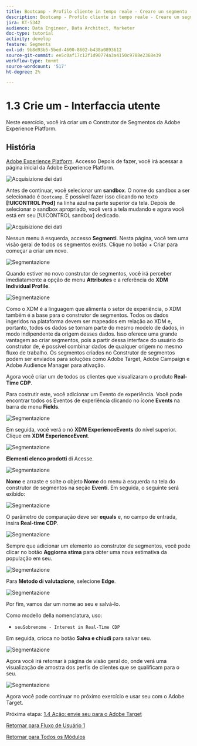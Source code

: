 ```yaml
---
title: Bootcamp - Profilo cliente in tempo reale - Creare un segmento - Interfaccia utente - Brasile
description: Bootcamp - Profilo cliente in tempo reale - Creare un segmento - Interfaccia utente - Brasile
jira: KT-5342
audience: Data Engineer, Data Architect, Marketer
doc-type: tutorial
activity: develop
feature: Segments
exl-id: 9b8d93b5-5bed-4600-8602-b438a0893612
source-git-commit: ee5c0af17c12f1d90774a3a4150c9788e2368e39
workflow-type: tm+mt
source-wordcount: '517'
ht-degree: 2%

---
```


# 1.3 Crie um - Interfaccia utente

Neste exercício, você irá criar um o Construtor de Segmentos da Adobe Experience Platform.

## História

[Adobe Experience Platform](https://experience.adobe.com/platform). Accesso Depois de fazer, você irá acessar a página inicial da Adobe Experience Platform.

![Acquisizione dei dati](./images/home.png)

Antes de continuar, você selecionar um **sandbox**. O nome do sandbox a ser selecionado é ``Bootcamp``. É possível fazer isso clicando no texto **[!UICONTROL Prod]** na linha azul na parte superior da tela. Depois de selecionar o sandbox apropriado, você verá a tela mudando e agora você está em seu [!UICONTROL sandbox] dedicado.

![Acquisizione dei dati](./images/sb1.png)

Nessun menu à esquerda, accesso **Segmenti**. Nesta página, você tem uma visão geral de todos os segmentos exists. Clique no botão + Criar para começar a criar um novo.

![Segmentazione](./images/menuseg.png)

Quando estiver no novo construtor de segmentos, você irá perceber imediatamente a opção de menu **Attributes** e a referência do **XDM Individual Profile**.

![Segmentazione](./images/segmentationui.png)

Como o XDM é a linguagem que alimenta o setor de experiência, o XDM também é a base para o construtor de segmentos. Todos os dados ingeridos na plataforma devem ser mapeados em relação ao XDM e, portanto, todos os dados se tornam parte do mesmo modelo de dados, in modo indipendente da origem desses dados. Isso oferece uma grande vantagem ao criar segmentos, pois a partir dessa interface do usuário do construtor de, é possível combinar dados de qualquer origem no mesmo fluxo de trabalho. Os segmentos criados no Construtor de segmentos podem ser enviados para soluções como Adobe Target, Adobe Campaign e Adobe Audience Manager para ativação.

Agora você criar um de todos os clientes que visualizaram o produto **Real-Time CDP**.

Para costrutir este, você adicionar um Evento de experiência. Você pode encontrar todos os Eventos de experiência clicando no ícone **Events** na barra de menu **Fields**.

![Segmentazione](./images/findee.png)

Em seguida, você verá o nó **XDM ExperienceEvents** do nível superior. Clique em **XDM ExperienceEvent**.

![Segmentazione](./images/see.png)

**Elementi elenco prodotti** di Acesse.

![Segmentazione](./images/plitems.png)

**Nome** e arraste e solte o objeto **Nome** do menu à esquerda na tela do construtor de segmentos na seção **Eventi**. Em seguida, o seguinte será exibido:

![Segmentazione](./images/eewebpdtlname.png)

O parâmetro de comparação deve ser **equals** e, no campo de entrada, insira **Real-time CDP**.

![Segmentazione](./images/pv.png)

Sempre que adicionar um elemento ao construtor de segmentos, você pode clicar no botão **Aggiorna stima** para obter uma nova estimativa da população em seu.

![Segmentazione](./images/refreshest.png)

Para **Metodo di valutazione**, selecione **Edge**.

![Segmentazione](./images/evedge.png)

Por fim, vamos dar um nome ao seu e salvá-lo.

Como modello della nomenclatura, uso:

- `seuSobrenome - Interest in Real-Time CDP`

Em seguida, cricca no botão **Salva e chiudi** para salvar seu.

![Segmentazione](./images/segmentname.png)

Agora você irá retornar à página de visão geral do, onde verá uma visualização de amostra dos perfis de clientes que se qualificam para o seu.

![Segmentazione](./images/savedsegment.png)

Agora você pode continuar no próximo exercício e usar seu com o Adobe Target.

Próxima etapa: [1.4 Ação: envie seu para o Adobe Target](./ex4.md)

[Retornar para Fluxo de Usuário 1](./uc1.md)

[Retornar para Todos os Módulos](../../overview.md)

